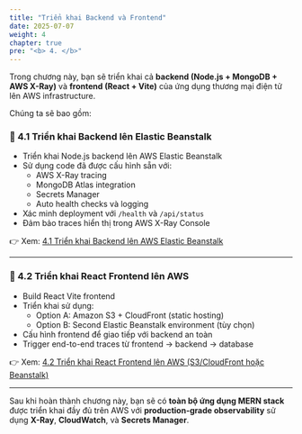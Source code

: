 ```yaml
---
title: "Triển khai Backend và Frontend"
date: 2025-07-07
weight: 4
chapter: true
pre: "<b> 4. </b>"
---
```


Trong chương này, bạn sẽ triển khai cả **backend (Node.js + MongoDB + AWS X-Ray)** và **frontend (React + Vite)** của ứng dụng thương mại điện tử lên AWS infrastructure.

Chúng ta sẽ bao gồm:

### 📌 4.1 Triển khai Backend lên Elastic Beanstalk

- Triển khai Node.js backend lên AWS Elastic Beanstalk
- Sử dụng code đã được cấu hình sẵn với:
  - AWS X-Ray tracing
  - MongoDB Atlas integration
  - Secrets Manager
  - Auto health checks và logging
- Xác minh deployment với `/health` và `/api/status`
- Đảm bảo traces hiển thị trong AWS X-Ray Console

👉 Xem: [4.1 Triển khai Backend lên AWS Elastic Beanstalk](4.1-deploy-backend/)

---

### 📌 4.2 Triển khai React Frontend lên AWS

- Build React Vite frontend
- Triển khai sử dụng:
  - Option A: Amazon S3 + CloudFront (static hosting)
  - Option B: Second Elastic Beanstalk environment (tùy chọn)
- Cấu hình frontend để giao tiếp với backend an toàn
- Trigger end-to-end traces từ frontend → backend → database

👉 Xem: [4.2 Triển khai React Frontend lên AWS (S3/CloudFront hoặc Beanstalk)](4.2-deploy-frontend/)

---

Sau khi hoàn thành chương này, bạn sẽ có **toàn bộ ứng dụng MERN stack** được triển khai đầy đủ trên AWS với **production-grade observability** sử dụng **X-Ray**, **CloudWatch**, và **Secrets Manager**.

